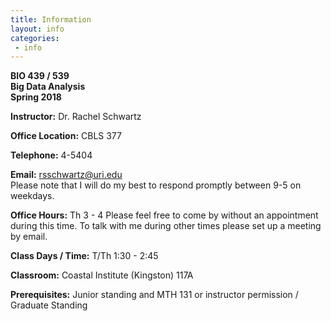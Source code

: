 ```yaml
---
title: Information
layout: info
categories:
 - info
---
```


**BIO 439 / 539**  
**Big Data Analysis**  
**Spring 2018**

**Instructor:** Dr. Rachel Schwartz

**Office Location:** CBLS 377

**Telephone:**  4-5404

**Email:** rsschwartz@uri.edu  
Please note that I will do my best to respond promptly between 9-5 on weekdays.

**Office Hours:**  Th 3 - 4 
Please feel free to come by without an appointment during this time. To talk with me during other times please set up a meeting by email.

**Class Days / Time:**  T/Th 1:30 - 2:45

**Classroom:**  Coastal Institute (Kingston) 117A

**Prerequisites:** Junior standing and MTH 131 or instructor permission / Graduate Standing 
